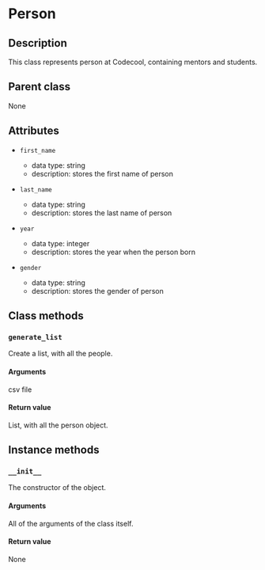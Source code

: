 # Person

## Description
This class represents person at Codecool, containing mentors and students.

## Parent class
None

## Attributes

* ```first_name```
  * data type: string
  * description: stores the first name of person

* ```last_name```
  * data type: string
  * description: stores the last name of person

* ```year```
  * data type: integer
  * description: stores the year when the person born

* ```gender```
  * data type: string
  * description: stores the  gender of person


## Class methods

### ```generate_list```
Create a list, with all the people.

#### Arguments
csv file

#### Return value
List, with all the person object.


## Instance methods

### ```__init__```
The constructor of the object.

#### Arguments

All of the arguments of the class itself.

#### Return value
None
